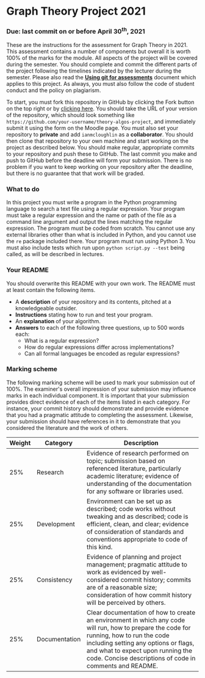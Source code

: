 # Graph Theory Project 2021

### Due: last commit on or before April 30<sup>th</sup>, 2021


These are the instructions for the assessment for Graph Theory in 2021.
This assessment contains a number of components but overall it is worth 100% of the marks for the module.
All aspects of the project will be covered during the semester.
You should complete and commit the different parts of the project following the timelines indicated by the lecturer during the semester.
Please also read the **[Using git for assessments](https://github.com/ianmcloughlin/using-git-for-assessments/raw/master/using-git-for-assessments.pdf)** document which applies to this project.
As always, you must also follow the code of student conduct and the policy on plagiarism.

To start, you must fork this repository in GitHub by clicking the Fork button on the top right or by [clicking here](https://github.com/theory-algos-project/fork).
You should take the URL of your version of the repository, which should look something like `https://github.com/your-username/theory-algos-project`, and immediately submit it using the form on the Moodle page.
You must also set your repository to **private** and add `ianmcloughlin` as a **collaborator**.
You should then clone that repository to your own machine and start working on the project as described below.
You should make regular, appropriate commits to your repository and push these to GitHub.
The last commit you make and push to GitHub before the deadline will form your submission.
There is no problem if you want to keep working on your repository after the deadline, but there is no guarantee that that work will be graded.

### What to do

In this project you must write a program in the Python programming language to search a text file using a regular expression.
Your program must take a regular expression and the name or path of the file as a command line argument and output the lines matching the regular expression.
The program must be coded from scratch.
You cannot use any external libraries other than what is included in Python, and you cannot use the `re` package included there.
Your program must run using Python 3.
You must also include tests which run upon `python script.py --test` being called, as will be described in lectures.

### Your README
You should overwrite this README with your own work.
The README must at least contain the following items.

- A **description** of your repository and its contents, pitched at a knowledgeable outsider.
- **Instructions** stating how to run and test your program.
- An **explanation** of your algorithm.
- **Answers** to each of the following three questions, up to 500 words each:
    - What is a regular expression?
    - How do regular expressions differ across implementations?
    - Can all formal languages be encoded as regular expressions?
    


### Marking scheme

The following marking scheme will be used to mark your submission out of 100%.
The examiner's overall impression of your submission may influence marks in each individual component.
It is important that your submission provides direct evidence of each of the items listed in each category.
For instance, your commit history should demonstrate and provide evidence that you had a pragmatic attitude to completing the assessment.
Likewise, your submission should have references in it to demonstrate that you considered the literature and the work of others.
  

| Weight | Category | Description |
|---|---|---|
|25% | Research | Evidence of research performed on topic; submission based on referenced literature, particularly academic literature; evidence of understanding of the documentation for any software or libraries used. |
|25% | Development | Environment can be set up as described; code works without tweaking and as described; code is efficient, clean, and clear; evidence of consideration of standards and conventions appropriate to code of this kind. |
|25% | Consistency | Evidence of planning and project management; pragmatic attitude to work as evidenced by well-considered commit history; commits are of a reasonable size; consideration of how commit history will be perceived by others. |
|25% | Documentation | Clear documentation of how to create an environment in which any code will run, how to prepare the code for running, how to run the code including setting any options or flags, and what to expect upon running the code. Concise descriptions of code in comments and README. |
